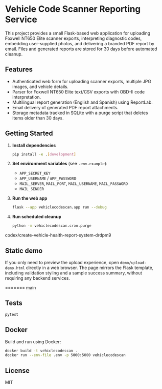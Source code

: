 # Vehicle Code Scanner Reporting Service

This project provides a small Flask-based web application for uploading Foxwell NT650 Elite scanner exports, interpreting diagnostic codes, embedding user-supplied photos, and delivering a branded PDF report by email. Files and generated reports are stored for 30 days before automated cleanup.

## Features

- Authenticated web form for uploading scanner exports, multiple JPG images, and vehicle details.
- Parser for Foxwell NT650 Elite text/CSV exports with OBD-II code interpretation.
- Multilingual report generation (English and Spanish) using ReportLab.
- Email delivery of generated PDF report attachments.
- Storage metadata tracked in SQLite with a purge script that deletes items older than 30 days.

## Getting Started

1. **Install dependencies**
   ```bash
   pip install -e .[development]
   ```

2. **Set environment variables** (see `.env.example`):
   - `APP_SECRET_KEY`
   - `APP_USERNAME` / `APP_PASSWORD`
   - `MAIL_SERVER`, `MAIL_PORT`, `MAIL_USERNAME`, `MAIL_PASSWORD`
   - `MAIL_SENDER`

3. **Run the web app**
   ```bash
   flask --app vehiclecodescan.app run --debug
   ```

4. **Run scheduled cleanup**
   ```bash
   python -m vehiclecodescan.cron.purge
   ```

codex/create-vehicle-health-report-system-drdpm9
## Static demo

If you only need to preview the upload experience, open `demo/upload-demo.html` directly in a web browser. The page mirrors the
Flask template, including validation styling and a sample success summary, without requiring any backend services.

=======
main
## Tests

```bash
pytest
```

## Docker

Build and run using Docker:
```bash
docker build -t vehiclecodescan .
docker run --env-file .env -p 5000:5000 vehiclecodescan
```

## License

MIT
